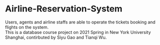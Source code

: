 # Airline-Reservation-System
Users, agents and airline staffs are able to operate the tickets booking and flights on the system.  
This is a database course project on 2021 Spring in New York University Shanghai, contirbuted by Siyu Gao and Tianqi Wu.
